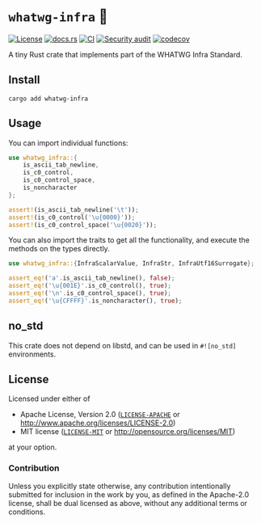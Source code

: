# `whatwg-infra` 🦀

[![License](https://img.shields.io/badge/License-MIT%20%26%20Apache%202.0-blue)](#license)
[![docs.rs](https://img.shields.io/docsrs/whatwg-infra/latest)](https://docs.rs/whatwg-infra/)
[![CI](https://github.com/acmuta-research/whatwg-infra-rs/actions/workflows/main.yml/badge.svg)](https://github.com/acmuta-research/whatwg-infra-rs/actions/workflows/main.yml)
[![Security audit](https://github.com/acmuta-research/whatwg-infra-rs/actions/workflows/security-audit.yml/badge.svg)](https://github.com/acmuta-research/whatwg-infra-rs/actions/workflows/security-audit.yml)
[![codecov](https://codecov.io/gh/acmuta-research/whatwg-infra-rs/branch/main/graph/badge.svg?token=6ZSIWAQTHU)](https://codecov.io/gh/acmuta-research/whatwg-infra-rs)

A tiny Rust crate that implements part of the WHATWG Infra Standard.

## Install

```shell
cargo add whatwg-infra
```

## Usage

You can import individual functions:

```rust
use whatwg_infra::{
	is_ascii_tab_newline,
	is_c0_control,
	is_c0_control_space,
	is_noncharacter
};

assert!(is_ascii_tab_newline('\t'));
assert!(is_c0_control('\u{0000}'));
assert!(is_c0_control_space('\u{0020}'));

```

You can also import the traits to get all the functionality, and execute the methods on the types directly.

```rust
use whatwg_infra::{InfraScalarValue, InfraStr, InfraUtf16Surrogate};

assert_eq!('a'.is_ascii_tab_newline(), false);
assert_eq!('\u{001E}'.is_c0_control(), true);
assert_eq!('\n'.is_c0_control_space(), true);
assert_eq!('\u{CFFFF}'.is_noncharacter(), true);
```

## no_std

This crate does not depend on libstd, and can be used in `#![no_std]` environments.

## License

Licensed under either of

* Apache License, Version 2.0 ([`LICENSE-APACHE`](LICENSE-APACHE) or <http://www.apache.org/licenses/LICENSE-2.0>)
* MIT license ([`LICENSE-MIT`](LICENSE-MIT) or <http://opensource.org/licenses/MIT>)

at your option.

### Contribution

Unless you explicitly state otherwise, any contribution intentionally submitted for inclusion in the work by you, as defined in the Apache-2.0 license, shall be dual licensed as above, without any additional terms or conditions.
